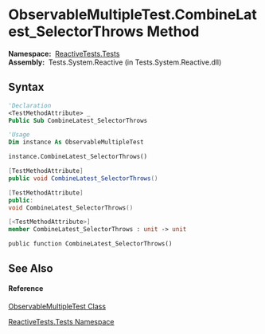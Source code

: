 # ObservableMultipleTest.CombineLatest\_SelectorThrows Method

**Namespace:**  [ReactiveTests.Tests](ReactiveTests.Tests\ReactiveTests.Tests.md)  
**Assembly:**  Tests.System.Reactive (in Tests.System.Reactive.dll)

## Syntax

```vb
'Declaration
<TestMethodAttribute> _
Public Sub CombineLatest_SelectorThrows
```

```vb
'Usage
Dim instance As ObservableMultipleTest

instance.CombineLatest_SelectorThrows()
```

```csharp
[TestMethodAttribute]
public void CombineLatest_SelectorThrows()
```

```c++
[TestMethodAttribute]
public:
void CombineLatest_SelectorThrows()
```

```fsharp
[<TestMethodAttribute>]
member CombineLatest_SelectorThrows : unit -> unit 
```

```jscript
public function CombineLatest_SelectorThrows()
```

## See Also

#### Reference

[ObservableMultipleTest Class](ObservableMultipleTest\ObservableMultipleTest.md)

[ReactiveTests.Tests Namespace](ReactiveTests.Tests\ReactiveTests.Tests.md)




